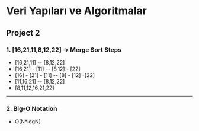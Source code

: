 # Veri Yapıları ve Algoritmalar

## Project 2

### 1. [16,21,11,8,12,22] -> Merge Sort Steps

- [16,21,11] -- [8,12,22]
- [16,21] - [11] -- [8,12] - [22]
- [16] - [21] - [11] -- [8] - [12] -[22]
- [11,16,21] -- [8,12,22]
- [8,11,12,16,21,22]

---

### 2. Big-O Notation

- O(N\*logN)
